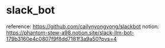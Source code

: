 # slack_bot
reference: https://github.com/cailynyongyong/slackbot
notion: https://phantom-stew-a98.notion.site/slack-llm-bot-179b3160e4c0807f9f8dd7181f3a9a50?pvs=4
